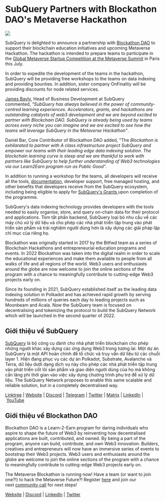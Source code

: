 # SubQuery Partners with Blockathon DAO's Metaverse Hackathon

![](https://miro.medium.com/max/1400/1*ROmTqzpmfmdW_gsBKQQrGQ.png)

SubQuery is delighted to announce a partnership with [Blockathon DAO](https://blockathon.xyz/) to support their blockchain education initiatives and upcoming Metaverse Hackathon. The hackathon is intended to prepare teams to participate in the [Global Metaverse Startup Competition at the Metaverse Summit](https://www.metaverse-summit.org/) in Paris this July.

In order to expedite the development of the teams in the hackathon, SubQuery will be providing free workshops to the teams on data indexing and providing bounties. In addition, sister company OnFinality will be providing discounts for node related services.

[James Bayly](https://twitter.com/jamesabayly), Head of Business Development at SubQuery commented, *"SubQuery has always believed in the power of community-centred learning experiences. Accelerators, grants, and hackathons are outstanding catalysts of web3 development and we are beyond excited to partner with Blockchain DAO. SubQuery is already being used by teams across every niche you can imagine and we are excited to see how the teams will leverage SubQuery in the Metaverse Hackathon"*.

Daniel Bar, Core Contributor of Blockathon DAO added, "The *Blockathon is exhilarated to partner with A class infrastructure project SubQuery and empower our teams with their leading edge data indexing solution. The blockchain learning curve is steep and we are thankful to work with partners like SubQuery to help further understanding of Web3 technologies via our Learn2Earn program run as Public Good"*.

In addition to running a workshop for the teams, all developers will receive all the tools, [documentation](https://doc.subquery.network/), developer support, free managed hosting, and other benefits that developers receive from the SubQuery ecosystem, including being eligible to apply for [SubQuery's Grants ](https://subquery.network/grants)upon completion of the programme.

SubQuery's data indexing technology provides developers with the tools needed to easily organise, store, and query on-chain data for their protocol and applications. Tóm tắt phần backend, SubQuery loại bỏ nhu cầu về các máy chủ xử lý dữ liệu và cho phép các nhà phát triển tập trung vào phát triển sản phẩm và trải nghiệm người dùng hơn là xây dựng các giải pháp lập chỉ mục của riêng họ.

Blockathon was originally started in 2017 by the Bitfwd team as a series of Blockchain Hackathons and entrepreneurial education programs and events. In 2022 Blockathon was taken into the digital realm in order to scale the educational experiences and make them available to people from all walks of life and all regions of the world. Web3 users and enthusiasts around the globe are now welcome to join the online sections of the program with a chance to meaningfully contribute to cutting-edge Web3 projects early on.

Since its founding in 2021, SubQuery established itself as the leading data indexing solution in Polkadot and has achieved rapid growth by serving hundreds of millions of queries each day to leading projects such as Moonbeam and Acala. Now the SubQuery team is focused on decentralising and tokenizing the protocol to build the SubQuery Network which will be launched in the second quarter of 2022.

## Giới thiệu về SubQuery

[SubQuery](https://subquery.network/) là bộ công cụ dành cho nhà phát triển blockchain cho phép những người khác xây dựng các ứng dụng Web3 trong tương lai. Một dự án SubQuery là một API hoàn chỉnh để tổ chức và truy vấn dữ liệu từ các chuỗi layer 1. Hiện đang phục vụ các dự án Polkadot, Substrate, Avalanche và Terra, dữ liệu dưới dạng dịch vụ này cho phép các nhà phát triển tập trung vào phát triển cốt lõi sản phẩm và giao diện người dùng của họ mà không cần lãng phí thời gian vào việc xây dựng chương trình phụ trợ để xử lý dữ liệu. The SubQuery Network proposes to enable this same scalable and reliable solution, but in a completely decentralised way.

​​[Linktree](https://linktr.ee/subquerynetwork) | [Website](https://subquery.network/) | [Discord](https://discord.com/invite/78zg8aBSMG) | [Telegram](https://t.me/subquerynetwork) | [Twitter](https://twitter.com/subquerynetwork) | [Matrix](https://matrix.to/#/#subquery:matrix.org) | [LinkedIn](https://www.linkedin.com/company/subquery) | [YouTube](https://www.youtube.com/channel/UCi1a6NUUjegcLHDFLr7CqLw)

## Giới thiệu về Blockathon DAO

Blockathon DAO is a Learn-2-Earn program for daring individuals who aspire to shape the future of Web3 by reinventing how decentralised applications are built, contributed, and owned. By being a part of the program, anyone can build, contribute, and own Web3 innovation. Builders, creatives and entrepreneurs will now have an immersive series of events to bootstrap their Web3 projects. Web3 users and enthusiasts around the globe are welcome to join the online sections of the program with a chance to meaningfully contribute to cutting-edge Web3 projects early on.

The Metaverse Blockathon is running now! Have a team (or want to join one?!) to hack the Metaverse Future?! Register [here](https://forms.gle/CK62i8PPLUQ9LxTJ7) and join our next [community call](https://calendar.google.com/event?action=TEMPLATE&tmeid=YjZ0MDY1ODNoYnNqdTkzazYzZW5tZzJpOHMgdGVhbUBibG9ja2F0aG9uLnh5eg&tmsrc=team%40blockathon.xyz) for next steps!

[Website](https://blockathon.xyz/) | [Discord](https://discord.com/invite/gc5yvrEZyd) | [LinkedIn](https://www.linkedin.com/company/blockathon-dao/) | [Twitter](https://twitter.com/blockathon_dao)
